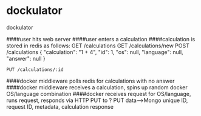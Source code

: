 dockulator
==========

dockulator


####user hits web server
####user enters a calculation
####calculation is stored in redis as follows:
    GET /calculations
    GET /calculations/new
    POST /calculations
    {
      "calculation": "1 + 4",
      "id": 1,
      "os": null,
      "language": null,
      "answer": null
    }



    PUT /calculations/:id


####docker middleware polls redis for calculations with no answer
####docker middleware receives a calculation, spins up random docker OS/language combination
####docker receives request for OS/language, runs request, responds via HTTP PUT to ?
    PUT data-->Mongo unique ID, request ID, metadata, calculation response


 

